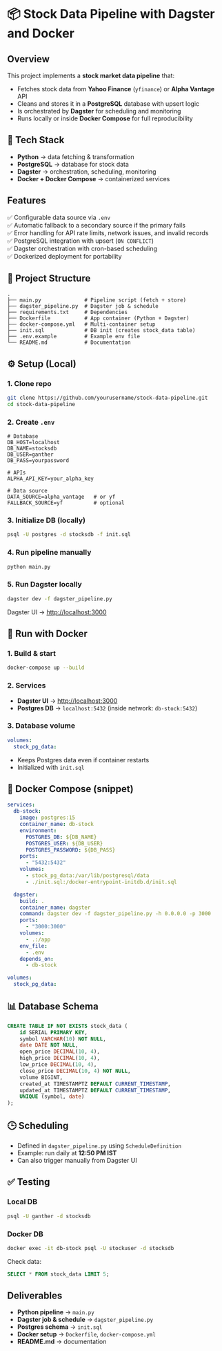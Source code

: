 # 📦 Stock Data Pipeline with Dagster and Docker

## Overview
This project implements a **stock market data pipeline** that:
- Fetches stock data from **Yahoo Finance** (`yfinance`) or **Alpha Vantage** API  
- Cleans and stores it in a **PostgreSQL** database with upsert logic  
- Is orchestrated by **Dagster** for scheduling and monitoring  
- Runs locally or inside **Docker Compose** for full reproducibility  


## 🔧 Tech Stack
- **Python** → data fetching & transformation  
- **PostgreSQL** → database for stock data  
- **Dagster** → orchestration, scheduling, monitoring  
- **Docker + Docker Compose** → containerized services  


## Features

✅ Configurable data source via `.env`  
✅ Automatic fallback to a secondary source if the primary fails  
✅ Error handling for API rate limits, network issues, and invalid records  
✅ PostgreSQL integration with upsert (`ON CONFLICT`)  
✅ Dagster orchestration with cron-based scheduling  
✅ Dockerized deployment for portability

## 📂 Project Structure
```
.
├── main.py              # Pipeline script (fetch + store)
├── dagster_pipeline.py  # Dagster job & schedule
├── requirements.txt     # Dependencies
├── Dockerfile           # App container (Python + Dagster)
├── docker-compose.yml   # Multi-container setup
├── init.sql             # DB init (creates stock_data table)
├── .env.example         # Example env file
└── README.md            # Documentation
```


## ⚙️ Setup (Local)

### 1. Clone repo
```bash
git clone https://github.com/yourusername/stock-data-pipeline.git
cd stock-data-pipeline
```

### 2. Create `.env`
```env
# Database
DB_HOST=localhost
DB_NAME=stocksdb
DB_USER=ganther
DB_PASS=yourpassword

# APIs
ALPHA_API_KEY=your_alpha_key

# Data source
DATA_SOURCE=alpha_vantage   # or yf
FALLBACK_SOURCE=yf          # optional
```

### 3. Initialize DB (locally)
```bash
psql -U postgres -d stocksdb -f init.sql
```

### 4. Run pipeline manually
```bash
python main.py
```

### 5. Run Dagster locally
```bash
dagster dev -f dagster_pipeline.py
```
Dagster UI → [http://localhost:3000](http://localhost:3000)

## 🚀 Run with Docker

### 1. Build & start
```bash
docker-compose up --build
```

### 2. Services
- **Dagster UI** → [http://localhost:3000](http://localhost:3000)  
- **Postgres DB** → `localhost:5432` (inside network: `db-stock:5432`)  

### 3. Database volume
```yaml
volumes:
  stock_pg_data:
```
- Keeps Postgres data even if container restarts  
- Initialized with `init.sql`  

## 🐳 Docker Compose (snippet)

```yaml
services:
  db-stock:
    image: postgres:15
    container_name: db-stock
    environment:
      POSTGRES_DB: ${DB_NAME}
      POSTGRES_USER: ${DB_USER}
      POSTGRES_PASSWORD: ${DB_PASS}
    ports:
      - "5432:5432"
    volumes:
      - stock_pg_data:/var/lib/postgresql/data
      - ./init.sql:/docker-entrypoint-initdb.d/init.sql

  dagster:
    build: .
    container_name: dagster
    command: dagster dev -f dagster_pipeline.py -h 0.0.0.0 -p 3000
    ports:
      - "3000:3000"
    volumes:
      - .:/app
    env_file:
      - .env
    depends_on:
      - db-stock

volumes:
  stock_pg_data:
```

## 📊 Database Schema
```sql
CREATE TABLE IF NOT EXISTS stock_data (
    id SERIAL PRIMARY KEY,
    symbol VARCHAR(10) NOT NULL,
    date DATE NOT NULL,
    open_price DECIMAL(10, 4),
    high_price DECIMAL(10, 4),
    low_price DECIMAL(10, 4),
    close_price DECIMAL(10, 4) NOT NULL,
    volume BIGINT,
    created_at TIMESTAMPTZ DEFAULT CURRENT_TIMESTAMP,
    updated_at TIMESTAMPTZ DEFAULT CURRENT_TIMESTAMP,
    UNIQUE (symbol, date)
);
```

## 🕒 Scheduling
- Defined in `dagster_pipeline.py` using `ScheduleDefinition`  
- Example: run daily at **12:50 PM IST**  
- Can also trigger manually from Dagster UI  

## ✅ Testing

### Local DB
```bash
psql -U ganther -d stocksdb
```

### Docker DB
```bash
docker exec -it db-stock psql -U stockuser -d stocksdb
```

Check data:
```sql
SELECT * FROM stock_data LIMIT 5;
```

## Deliverables
- **Python pipeline** → `main.py`  
- **Dagster job & schedule** → `dagster_pipeline.py`  
- **Postgres schema** → `init.sql`  
- **Docker setup** → `Dockerfile`, `docker-compose.yml`  
- **README.md** → documentation  
